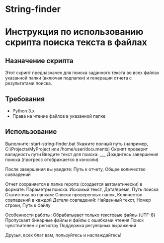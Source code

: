 # String-finder
# Инструкция по использованию скрипта поиска текста в файлах

## Назначение скрипта
Этот скрипт предназначен для поиска заданного текста во всех файлах указанной папки (включая подпапки) и генерации отчета с результатами поиска.

## Требования
- Python 3.x
- Права на чтение файлов в указанной папке

## Использование
Выполните: start-string-finder.bat
Укажите полный путь (например, C:\Projects\MyProject или /home/user/documents)
Скрипт проверит валидность пути
Введите текст для поиска: ___
Дождитесь завершения поиска (прогресс отображается в консоли)

После завершения вы увидите: Путь к отчету, Общее количество совпадений

Отчет сохраняется в папке reports (создается автоматически) в формате:
Параметры поиска: Искомый текст, Дата/время, Путь поиска
Статистика по папкам: Список проверенных папок, Количество совпадений в каждой
Детали совпадений: Найденный текст, Номер строки, Путь к файлу

Особенности работы:
Обрабатывает только текстовые файлы (UTF-8)
Пропускает бинарные файлы и файлы с ошибками чтения
Поиск чувствителен к регистру
Поддержка регулярных выражений

Друзья, всех благ вам, пользуйтесь и наслаждайтесь!

